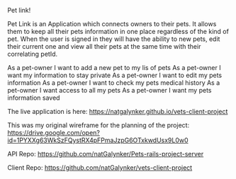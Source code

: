 Pet link!



Pet Link is an Application which connects owners to their pets. It allows them
to keep all their pets information in one place regardless of the kind of pet.
When the user is signed in they will have the ability to new pets, edit their
current one and view all their pets at the same time with their correlating petId.

As a pet-owner I want to add a new pet to my lis of pets
As a pet-owner I want my information to stay private
As a pet-owner I want to edit my pets information
As a pet-owner I want to check my pets medical history
As a pet-owner I want access to all my pets
As a pet-owner I want my pets information saved

The live application is here:
https://natgalynker.github.io/vets-client-project

This was my original wireframe for the planning of the project:
https://drive.google.com/open?id=1PYXXg63WkSzFQystRX4pFPmaJzpG6OTxkwdUsx9L0w0

API Repo:
https://github.com/natGalynker/Pets-rails-project-server

Client Repo:
https://github.com/natGalynker/vets-client-project

<!-- Plans for the Future:
The site will include a calendar which would allow owners to add important pet
appointments and dates like vet visits. It will allow the owner to book an a
ppointment through the calandar and edit/cancel events also.

The landing page will include a search field which would allow non-users and
users alike to seach by zipcode for nearby pet stores, vets, animal hospitals
and shelters. This would encourperate the usage of a 3rd-party-API

 -->
